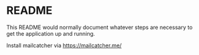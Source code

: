 # README

This README would normally document whatever steps are necessary to get the
application up and running.

Install mailcatcher via https://mailcatcher.me/